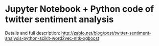 # Jupyter Notebook + Python code of twitter sentiment analysis
Details and full description:
http://zablo.net/blog/post/twitter-sentiment-analysis-python-scikit-word2vec-nltk-xgboost
